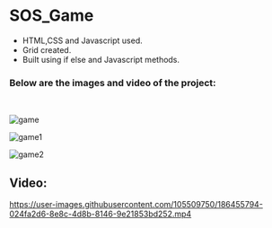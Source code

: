 # SOS_Game

* HTML,CSS and Javascript used. 
* Grid created. 
* Built using if else and Javascript methods.
### Below are the images and video of the project:
 <br>
 
![game](https://user-images.githubusercontent.com/105509750/186454555-5c055007-92b2-4eea-b1b1-2878044e5be1.png)
<br>

![game1](https://user-images.githubusercontent.com/105509750/186454817-973ed094-badb-4b98-b658-a4bff77aba3f.png)
<br>

![game2](https://user-images.githubusercontent.com/105509750/186454887-fc0c9274-3b6e-4118-9b52-44f660571f57.png)
<br>
## Video:


https://user-images.githubusercontent.com/105509750/186455794-024fa2d6-8e8c-4d8b-8146-9e21853bd252.mp4

